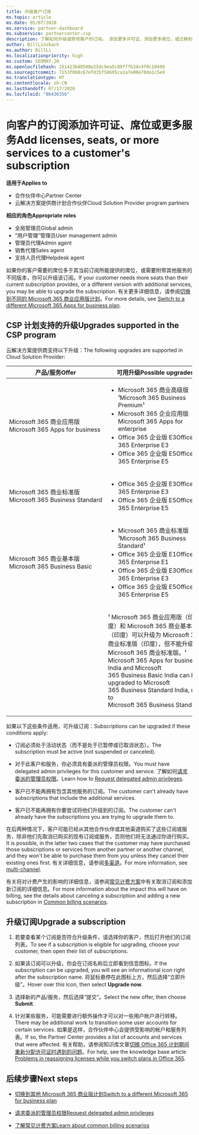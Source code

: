 ```yaml
---
title: 升级客户订阅
ms.topic: article
ms.date: 05/07/2020
ms.service: partner-dashboard
ms.subservice: partnercenter-csp
description: 了解如何升级或修改客户的订阅。 添加更多许可证、添加更多席位，或迁移到具有更多服务的不同版本。
author: BillLinzbach
ms.author: BillLi
ms.localizationpriority: high
ms.custom: SEOMAY.20
ms.openlocfilehash: 251423b40508e25dc9ea5c89fffb34c4f0c10499
ms.sourcegitcommit: 7153f0b8c67efd35f58695ca2a7e00e70da1c5e9
ms.translationtype: HT
ms.contentlocale: zh-CN
ms.lasthandoff: 07/17/2020
ms.locfileid: "86436356"
---
```

# <a name="add-licenses-seats-or-more-services-to-a-customers-subscription"></a><span data-ttu-id="ba886-104">向客户的订阅添加许可证、席位或更多服务</span><span class="sxs-lookup"><span data-stu-id="ba886-104">Add licenses, seats, or more services to a customer's subscription</span></span>

<span data-ttu-id="ba886-105">**适用于**</span><span class="sxs-lookup"><span data-stu-id="ba886-105">**Applies to**</span></span>

- <span data-ttu-id="ba886-106">合作伙伴中心</span><span class="sxs-lookup"><span data-stu-id="ba886-106">Partner Center</span></span>
- <span data-ttu-id="ba886-107">云解决方案提供商计划合作伙伴</span><span class="sxs-lookup"><span data-stu-id="ba886-107">Cloud Solution Provider program partners</span></span>

<span data-ttu-id="ba886-108">**相应的角色**</span><span class="sxs-lookup"><span data-stu-id="ba886-108">**Appropriate roles**</span></span>

- <span data-ttu-id="ba886-109">全局管理员</span><span class="sxs-lookup"><span data-stu-id="ba886-109">Global admin</span></span>
- <span data-ttu-id="ba886-110">“用户管理”管理员</span><span class="sxs-lookup"><span data-stu-id="ba886-110">User management admin</span></span>
- <span data-ttu-id="ba886-111">管理员代理</span><span class="sxs-lookup"><span data-stu-id="ba886-111">Admin agent</span></span>
- <span data-ttu-id="ba886-112">销售代理</span><span class="sxs-lookup"><span data-stu-id="ba886-112">Sales agent</span></span>
- <span data-ttu-id="ba886-113">支持人员代理</span><span class="sxs-lookup"><span data-stu-id="ba886-113">Helpdesk agent</span></span>

<span data-ttu-id="ba886-114">如果你的客户需要的席位多于其当前订阅所能提供的席位，或需要附带其他服务的不同版本，你可以升级该订阅。</span><span class="sxs-lookup"><span data-stu-id="ba886-114">If your customer needs more seats than their current subscription provides, or a different version with additional services, you may be able to upgrade the subscription.</span></span> <span data-ttu-id="ba886-115">有关更多详细信息，请参阅[切换到不同的 Microsoft 365 商业应用版计划](https://go.microsoft.com/fwlink/p/?LinkId=723577)。</span><span class="sxs-lookup"><span data-stu-id="ba886-115">For more details, see [Switch to a different Microsoft 365 Apps for business plan](https://go.microsoft.com/fwlink/p/?LinkId=723577).</span></span>

## <a name="upgrades-supported-in-the-csp-program"></a><span data-ttu-id="ba886-116">CSP 计划支持的升级<a href="" id="upgradesubscription"></a></span><span class="sxs-lookup"><span data-stu-id="ba886-116">Upgrades supported in the CSP program <a href="" id="upgradesubscription"></a></span></span>

<span data-ttu-id="ba886-117">云解决方案提供商支持以下升级：</span><span class="sxs-lookup"><span data-stu-id="ba886-117">The following upgrades are supported in Cloud Solution Provider:</span></span>

<table>
<colgroup>
<col width="50%" />
<col width="50%" />
</colgroup>
<thead>
<tr class="header">
<th><span data-ttu-id="ba886-118">产品/服务</span><span class="sxs-lookup"><span data-stu-id="ba886-118">Offer</span></span></th>
<th><span data-ttu-id="ba886-119">可用升级</span><span class="sxs-lookup"><span data-stu-id="ba886-119">Possible upgrades</span></span></th>
</tr>
</thead>
<tbody>
<tr class="odd">
<td><span data-ttu-id="ba886-120">Microsoft 365 商业应用版</span><span class="sxs-lookup"><span data-stu-id="ba886-120">Microsoft 365 Apps for business</span></span></td>
<td><ul>
<li><span data-ttu-id="ba886-121">Microsoft 365 商业高级版¹</span><span class="sxs-lookup"><span data-stu-id="ba886-121">Microsoft 365 Business Premium¹</span></span></li>
<li><span data-ttu-id="ba886-122">Microsoft 365 企业应用版</span><span class="sxs-lookup"><span data-stu-id="ba886-122">Microsoft 365 Apps for enterprise</span></span></li>
<li><span data-ttu-id="ba886-123">Office 365 企业版 E3</span><span class="sxs-lookup"><span data-stu-id="ba886-123">Office 365 Enterprise E3</span></span></li>
<li><span data-ttu-id="ba886-124">Office 365 企业版 E5</span><span class="sxs-lookup"><span data-stu-id="ba886-124">Office 365 Enterprise E5</span></span></li>
</ul></td>
</tr>
<tr class="even">
<td><span data-ttu-id="ba886-125">Microsoft 365 商业标准版</span><span class="sxs-lookup"><span data-stu-id="ba886-125">Microsoft 365 Business Standard</span></span></td>
<td><ul>
<li><span data-ttu-id="ba886-126">Office 365 企业版 E3</span><span class="sxs-lookup"><span data-stu-id="ba886-126">Office 365 Enterprise E3</span></span></li>
<li><span data-ttu-id="ba886-127">Office 365 企业版 E5</span><span class="sxs-lookup"><span data-stu-id="ba886-127">Office 365 Enterprise E5</span></span></li>
</ul></td>
</tr>
<tr class="odd">
<td><span data-ttu-id="ba886-128">Microsoft 365 商业基本版</span><span class="sxs-lookup"><span data-stu-id="ba886-128">Microsoft 365 Business Basic</span></span></td>
<td><ul>
<li><span data-ttu-id="ba886-129">Microsoft 365 商业标准版¹</span><span class="sxs-lookup"><span data-stu-id="ba886-129">Microsoft 365 Business Standard¹</span></span></li>
<li><span data-ttu-id="ba886-130">Office 365 企业版 E1</span><span class="sxs-lookup"><span data-stu-id="ba886-130">Office 365 Enterprise E1</span></span></li>
<li><span data-ttu-id="ba886-131">Office 365 企业版 E3</span><span class="sxs-lookup"><span data-stu-id="ba886-131">Office 365 Enterprise E3</span></span></li>
<li><span data-ttu-id="ba886-132">Office 365 企业版 E5</span><span class="sxs-lookup"><span data-stu-id="ba886-132">Office 365 Enterprise E5</span></span></li>
</ul></td>
</tr>
<tr class="even">
<td></td>
<td><p><span data-ttu-id="ba886-133">¹ Microsoft 365 商业应用版（印度）和 Microsoft 365 商业基本版（印度）可以升级为 Microsoft 365 商业标准版（印度），但不能升级为 Microsoft 365 商业标准版。</span><span class="sxs-lookup"><span data-stu-id="ba886-133">¹ Microsoft 365 Apps for business India and Microsoft 365 Business Basic India can be upgraded to Microsoft 365 Business Standard India, not to Microsoft 365 Business Standard.</span></span></p></td>
</tr>
</tbody>
</table>

<span data-ttu-id="ba886-134">如果以下这些条件适用，可升级订阅：</span><span class="sxs-lookup"><span data-stu-id="ba886-134">Subscriptions can be upgraded if these conditions apply:</span></span>

- <span data-ttu-id="ba886-135">订阅必须处于活动状态（而不是处于已暂停或已取消状态）。</span><span class="sxs-lookup"><span data-stu-id="ba886-135">The subscription must be active (not suspended or canceled).</span></span>

- <span data-ttu-id="ba886-136">对于此客户和服务，你必须具有委派的管理员权限。</span><span class="sxs-lookup"><span data-stu-id="ba886-136">You must have delegated admin privileges for this customer and service.</span></span> <span data-ttu-id="ba886-137">了解如何[请求委派的管理员权限](request-a-relationship-with-a-customer.md)。</span><span class="sxs-lookup"><span data-stu-id="ba886-137">Learn how to [Request delegated admin privileges](request-a-relationship-with-a-customer.md).</span></span>

- <span data-ttu-id="ba886-138">客户已不能再拥有包含其他服务的订阅。</span><span class="sxs-lookup"><span data-stu-id="ba886-138">The customer can't already have subscriptions that include the additional services.</span></span>

- <span data-ttu-id="ba886-139">客户已不能再拥有你要尝试将他们升级到的订阅。</span><span class="sxs-lookup"><span data-stu-id="ba886-139">The customer can't already have the subscriptions you are trying to upgrade them to.</span></span>

<span data-ttu-id="ba886-140">在后两种情况下，客户可能已经从其他合作伙伴或其他渠道购买了这些订阅或服务，除非他们先取消已购买的现有订阅或服务，否则他们将无法通过你进行购买。</span><span class="sxs-lookup"><span data-stu-id="ba886-140">It is possible, in the latter two cases that the customer may have purchased those subscriptions or services from another partner or another channel, and they won't be able to purchase them from you unless they cancel their existing ones first.</span></span> <span data-ttu-id="ba886-141">有关详细信息，请参阅[多渠道](multichannel.md)。</span><span class="sxs-lookup"><span data-stu-id="ba886-141">For more information, see [multi-channel](multichannel.md).</span></span>

<span data-ttu-id="ba886-142">有关将对计费产生的影响的详细信息，请参阅[常见计费方案](common-billing-scenarios.md)中有关取消订阅和添加新订阅的详细信息。</span><span class="sxs-lookup"><span data-stu-id="ba886-142">For more information about the impact this will have on billing, see the details about canceling a subscription and adding a new subscription in [Common billing scenarios](common-billing-scenarios.md).</span></span>

## <a name="upgrade-a-subscription"></a><span data-ttu-id="ba886-143">升级订阅</span><span class="sxs-lookup"><span data-stu-id="ba886-143">Upgrade a subscription</span></span>

1. <span data-ttu-id="ba886-144">若要查看某个订阅是否符合升级条件，请选择你的客户，然后打开他们的订阅列表。</span><span class="sxs-lookup"><span data-stu-id="ba886-144">To see if a subscription is eligible for upgrading, choose your customer, then open their list of subscriptions.</span></span>

2. <span data-ttu-id="ba886-145">如果该订阅可以升级，你会在订阅名称后立即看到信息图标。</span><span class="sxs-lookup"><span data-stu-id="ba886-145">If the subscription can be upgraded, you will see an informational icon right after the subscription name.</span></span> <span data-ttu-id="ba886-146">将鼠标悬停在此图标上方，然后选择“立即升级”。</span><span class="sxs-lookup"><span data-stu-id="ba886-146">Hover over this icon, then select **Upgrade now**.</span></span>

3. <span data-ttu-id="ba886-147">选择新的产品/服务，然后选择“提交”。</span><span class="sxs-lookup"><span data-stu-id="ba886-147">Select the new offer, then choose **Submit**.</span></span>

4. <span data-ttu-id="ba886-148">针对某些服务，可能需要进行额外操作才可以对一些用户帐户进行转移。</span><span class="sxs-lookup"><span data-stu-id="ba886-148">There may be additional work to transition some user accounts for certain services.</span></span> <span data-ttu-id="ba886-149">如果是这样，合作伙伴中心会提供受影响的帐户和服务列表。</span><span class="sxs-lookup"><span data-stu-id="ba886-149">If so, the Partner Center provides a list of accounts and services that were affected.</span></span> <span data-ttu-id="ba886-150">有关帮助，请参阅知识库文章[切换 Office 365 计划期间重新分配许可证时遇到的问题](https://go.microsoft.com/fwlink/p/?LinkId=723576)。</span><span class="sxs-lookup"><span data-stu-id="ba886-150">For help, see the knowledge base article [Problems in reassigning licenses while you switch plans in Office 365](https://go.microsoft.com/fwlink/p/?LinkId=723576).</span></span>

## <a name="next-steps"></a><span data-ttu-id="ba886-151">后续步骤</span><span class="sxs-lookup"><span data-stu-id="ba886-151">Next steps</span></span>

- [<span data-ttu-id="ba886-152">切换到其他 Microsoft 365 商业版计划</span><span class="sxs-lookup"><span data-stu-id="ba886-152">Switch to a different Microsoft 365 for business plan</span></span>](https://go.microsoft.com/fwlink/p/?LinkId=723577)

- [<span data-ttu-id="ba886-153">请求委派的管理员权限</span><span class="sxs-lookup"><span data-stu-id="ba886-153">Request delegated admin privileges</span></span>](request-a-relationship-with-a-customer.md)

- [<span data-ttu-id="ba886-154">了解常见计费方案</span><span class="sxs-lookup"><span data-stu-id="ba886-154">Learn about common billing scenarios</span></span>](common-billing-scenarios.md)